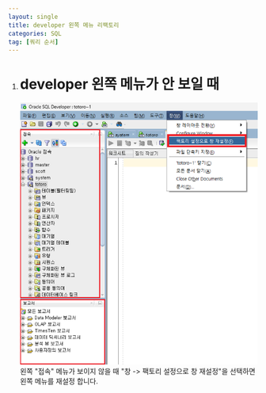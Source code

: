 ```yaml
---
layout: single
title: developer 왼쪽 메뉴 리팩토리
categories: SQL
tag: [쿼리 순서]
---
```


1. # developer 왼쪽 메뉴가 안 보일 때
   <img src="../../imgs/sql/menu_refactory.png" style="boder:3px solid black;boder-radius:9px;width:500px">    
   왼쪽 "접속" 메뉴가 보이지 않을 때 "창 -> 팩토리 설정으로 창 재설정"을 선택하면 왼쪽 메뉴를 재설정 합니다.   
   